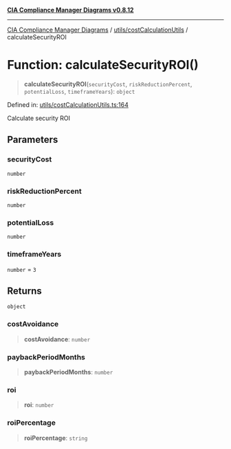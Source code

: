 [**CIA Compliance Manager Diagrams v0.8.12**](../../../README.md)

***

[CIA Compliance Manager Diagrams](../../../modules.md) / [utils/costCalculationUtils](../README.md) / calculateSecurityROI

# Function: calculateSecurityROI()

> **calculateSecurityROI**(`securityCost`, `riskReductionPercent`, `potentialLoss`, `timeframeYears`): `object`

Defined in: [utils/costCalculationUtils.ts:164](https://github.com/Hack23/cia-compliance-manager/blob/e7811142a771ec75716a7ce3a0d60f18cb91cd06/src/utils/costCalculationUtils.ts#L164)

Calculate security ROI

## Parameters

### securityCost

`number`

### riskReductionPercent

`number`

### potentialLoss

`number`

### timeframeYears

`number` = `3`

## Returns

`object`

### costAvoidance

> **costAvoidance**: `number`

### paybackPeriodMonths

> **paybackPeriodMonths**: `number`

### roi

> **roi**: `number`

### roiPercentage

> **roiPercentage**: `string`
